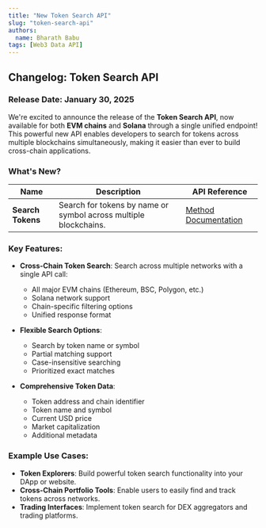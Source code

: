 ```yaml
---
title: "New Token Search API"
slug: "token-search-api"
authors:
  name: Bharath Babu
tags: [Web3 Data API]
---
```


## Changelog: Token Search API

### Release Date: January 30, 2025

We're excited to announce the release of the **Token Search API**, now available for both **EVM chains** and **Solana** through a single unified endpoint! This powerful new API enables developers to search for tokens across multiple blockchains simultaneously, making it easier than ever to build cross-chain applications.

### What's New?

| Name              | Description                                                      | API Reference                                                      |
| ----------------- | ---------------------------------------------------------------- | ------------------------------------------------------------------ |
| **Search Tokens** | Search for tokens by name or symbol across multiple blockchains. | [Method Documentation](/web3-data-api/evm/reference/search-tokens) |

### Key Features:

- **Cross-Chain Token Search**: Search across multiple networks with a single API call:

  - All major EVM chains (Ethereum, BSC, Polygon, etc.)
  - Solana network support
  - Chain-specific filtering options
  - Unified response format

- **Flexible Search Options**:

  - Search by token name or symbol
  - Partial matching support
  - Case-insensitive searching
  - Prioritized exact matches

- **Comprehensive Token Data**:

  - Token address and chain identifier
  - Token name and symbol
  - Current USD price
  - Market capitalization
  - Additional metadata

### Example Use Cases:

- **Token Explorers**: Build powerful token search functionality into your DApp or website.
- **Cross-Chain Portfolio Tools**: Enable users to easily find and track tokens across networks.
- **Trading Interfaces**: Implement token search for DEX aggregators and trading platforms.
